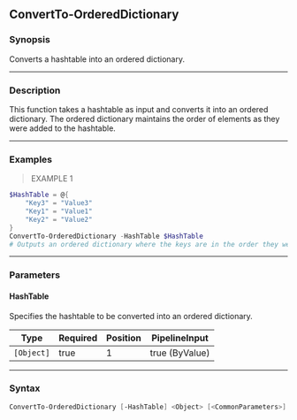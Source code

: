 ConvertTo-OrderedDictionary
---------------------------

### Synopsis
Converts a hashtable into an ordered dictionary.

---

### Description

This function takes a hashtable as input and converts it into an ordered dictionary. The ordered dictionary maintains the order of elements as they were added to the hashtable.

---

### Examples
> EXAMPLE 1

```PowerShell
$HashTable = @{
    "Key3" = "Value3"
    "Key1" = "Value1"
    "Key2" = "Value2"
}
ConvertTo-OrderedDictionary -HashTable $HashTable
# Outputs an ordered dictionary where the keys are in the order they were added to the hashtable.
```

---

### Parameters
#### **HashTable**
Specifies the hashtable to be converted into an ordered dictionary.

|Type      |Required|Position|PipelineInput |
|----------|--------|--------|--------------|
|`[Object]`|true    |1       |true (ByValue)|

---

### Syntax
```PowerShell
ConvertTo-OrderedDictionary [-HashTable] <Object> [<CommonParameters>]
```
